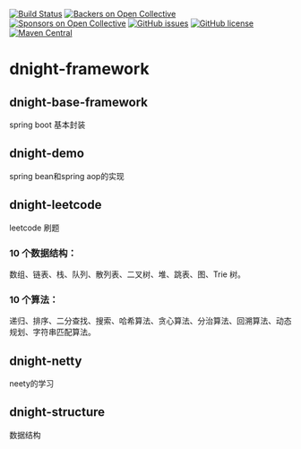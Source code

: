 [![Build Status](https://travis-ci.org/houko/SpringBootUnity.svg?branch=master)](https://travis-ci.org/houko/SpringBootUnity)
[![Backers on Open Collective](https://opencollective.com/SpringBootUnity/backers/badge.svg)](#backers) [![Sponsors on Open Collective](https://opencollective.com/SpringBootUnity/sponsors/badge.svg)](#sponsors) [![GitHub issues](https://img.shields.io/github/issues/houko/SpringBootUnity.svg)](https://github.com/houko/SpringBootUnity/issues)
[![GitHub license](https://img.shields.io/badge/license-MIT-blue.svg)](https://raw.githubusercontent.com/houko/SpringBootUnity/master/LICENSE)
[![Maven Central](https://img.shields.io/maven-central/v/org.apache.maven/apache-maven.svg)]()


# dnight-framework
## dnight-base-framework
spring boot 基本封装
## dnight-demo
spring bean和spring aop的实现
## dnight-leetcode
leetcode 刷题
### 10 个数据结构：
数组、链表、栈、队列、散列表、二叉树、堆、跳表、图、Trie 树。
### 10 个算法：
递归、排序、二分查找、搜索、哈希算法、贪心算法、分治算法、回溯算法、动态规划、字符串匹配算法。
## dnight-netty
neety的学习
## dnight-structure
数据结构